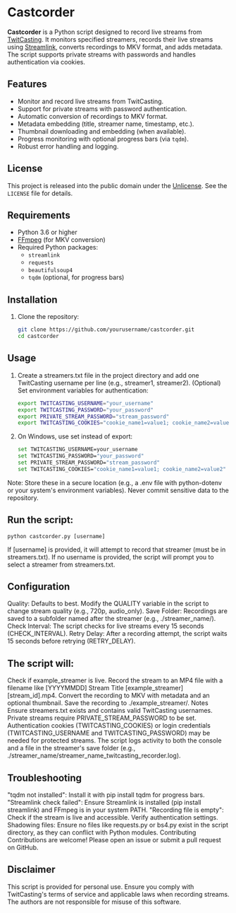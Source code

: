 # Castcorder

**Castcorder** is a Python script designed to record live streams from [TwitCasting](https://twitcasting.tv/). It monitors specified streamers, records their live streams using [Streamlink](https://streamlink.github.io/), converts recordings to MKV format, and adds metadata. The script supports private streams with passwords and handles authentication via cookies.

## Features
- Monitor and record live streams from TwitCasting.
- Support for private streams with password authentication.
- Automatic conversion of recordings to MKV format.
- Metadata embedding (title, streamer name, timestamp, etc.).
- Thumbnail downloading and embedding (when available).
- Progress monitoring with optional progress bars (via `tqdm`).
- Robust error handling and logging.

## License
This project is released into the public domain under the [Unlicense](LICENSE). See the `LICENSE` file for details.

## Requirements
- Python 3.6 or higher
- [FFmpeg](https://ffmpeg.org/) (for MKV conversion)
- Required Python packages:
  - `streamlink`
  - `requests`
  - `beautifulsoup4`
  - `tqdm` (optional, for progress bars)

## Installation
1. Clone the repository:
   ```bash
   git clone https://github.com/yourusername/castcorder.git
   cd castcorder

## Usage 
 1. Create a streamers.txt file in the project directory and add one TwitCasting username per line (e.g., streamer1, streamer2).
	(Optional) Set environment variables for authentication:
    ```bash
    export TWITCASTING_USERNAME="your_username"
    export TWITCASTING_PASSWORD="your_password"
    export PRIVATE_STREAM_PASSWORD="stream_password"
    export TWITCASTING_COOKIES="cookie_name1=value1; cookie_name2=value2"

3. On Windows, use set instead of export:
   ```bash
   set TWITCASTING_USERNAME=your_username
   set TWITCASTING_PASSWORD="your_password"
   set PRIVATE_STREAM_PASSWORD="stream_password"
   set TWITCASTING_COOKIES="cookie_name1=value1; cookie_name2=value2"

Note: Store these in a secure location (e.g., a .env file with python-dotenv or your system's environment variables). Never commit sensitive data to the repository.


## Run the script:
    python castcorder.py [username]

If [username] is provided, it will attempt to record that streamer (must be in streamers.txt).
If no username is provided, the script will prompt you to select a streamer from streamers.txt.

## Configuration
  Quality: Defaults to best. Modify the QUALITY variable in the script to change stream quality (e.g., 720p, audio_only).
  Save Folder: Recordings are saved to a subfolder named after the streamer (e.g., ./streamer_name/).
  Check Interval: The script checks for live streams every 15 seconds (CHECK_INTERVAL).
  Retry Delay: After a recording attempt, the script waits 15 seconds before retrying (RETRY_DELAY).

## The script will:
  Check if example_streamer is live.
  Record the stream to an MP4 file with a filename like [YYYYMMDD] Stream Title [example_streamer][stream_id].mp4.
  Convert the recording to MKV with metadata and an optional thumbnail.
  Save the recording to ./example_streamer/.
  Notes
  Ensure streamers.txt exists and contains valid TwitCasting usernames.
  Private streams require PRIVATE_STREAM_PASSWORD to be set.
  Authentication cookies (TWITCASTING_COOKIES) or login credentials (TWITCASTING_USERNAME and TWITCASTING_PASSWORD) may be needed for protected streams.
  The script logs activity to both the console and a file in the streamer's save folder (e.g., ./streamer_name/streamer_name_twitcasting_recorder.log).

## Troubleshooting
  "tqdm not installed": Install it with pip install tqdm for progress bars.
  "Streamlink check failed": Ensure Streamlink is installed (pip install streamlink) and FFmpeg is in your system PATH.
  "Recording file is empty": Check if the stream is live and accessible. Verify authentication settings.
  Shadowing files: Ensure no files like requests.py or bs4.py exist in the script directory, as they can conflict with Python modules.
  Contributing
  Contributions are welcome! Please open an issue or submit a pull request on GitHub.

## Disclaimer
  This script is provided for personal use. Ensure you comply with TwitCasting's terms of service and applicable laws when recording streams. The authors are not responsible for misuse of this software.


